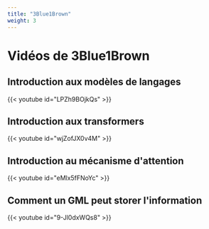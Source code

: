 ```yaml
---
title: "3Blue1Brown"
weight: 3
---
```


# Vidéos de 3Blue1Brown

## Introduction aux modèles de langages

{{< youtube id="LPZh9BOjkQs" >}}

## Introduction aux transformers

{{< youtube id="wjZofJX0v4M" >}}

## Introduction au mécanisme d'attention

{{< youtube id="eMlx5fFNoYc" >}}

## Comment un GML peut storer l'information

{{< youtube id="9-Jl0dxWQs8" >}}

